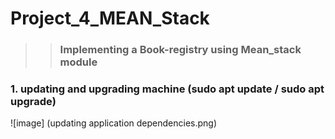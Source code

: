 # Project_4_MEAN_Stack
>>### Implementing a Book-registry using Mean_stack module 

### 1. updating and upgrading machine **(sudo apt update / sudo apt upgrade**)

![image] (updating application dependencies.png)